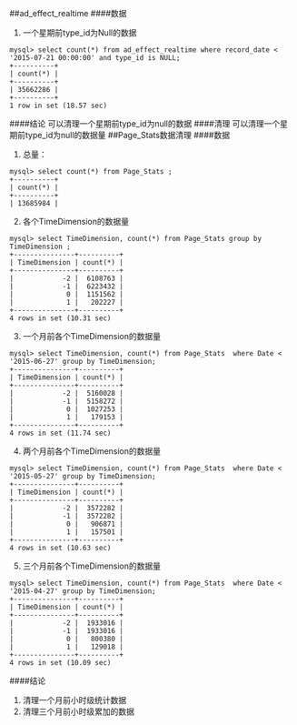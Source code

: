 ##ad_effect_realtime
####数据
1. 一个星期前type_id为Null的数据
```
mysql> select count(*) from ad_effect_realtime where record_date < '2015-07-21 00:00:00' and type_id is NULL;  
+----------+
| count(*) |
+----------+
| 35662286 |
+----------+
1 row in set (18.57 sec)
```

####结论
可以清理一个星期前type_id为null的数据
####清理
可以清理一个星期前type_id为null的数据量
##Page_Stats数据清理
####数据
1. 总量：
```
mysql> select count(*) from Page_Stats ;                      
+----------+
| count(*) |
+----------+
| 13685984 |
```
2. 各个TimeDimension的数据量
```
mysql> select TimeDimension, count(*) from Page_Stats group by TimeDimension ;                            
+---------------+----------+
| TimeDimension | count(*) |
+---------------+----------+
|            -2 |  6108763 |
|            -1 |  6223432 |
|             0 |  1151562 |
|             1 |   202227 |
+---------------+----------+
4 rows in set (10.31 sec)
```
3. 一个月前各个TimeDimension的数据量
```
mysql> select TimeDimension, count(*) from Page_Stats  where Date < '2015-06-27' group by TimeDimension;                                           
+---------------+----------+
| TimeDimension | count(*) |
+---------------+----------+
|            -2 |  5160028 |
|            -1 |  5158272 |
|             0 |  1027253 |
|             1 |   179153 |
+---------------+----------+
4 rows in set (11.74 sec)
```
4. 两个月前各个TimeDimension的数据量
```
mysql> select TimeDimension, count(*) from Page_Stats  where Date < '2015-05-27' group by TimeDimension;           
+---------------+----------+
| TimeDimension | count(*) |
+---------------+----------+
|            -2 |  3572282 |
|            -1 |  3572282 |
|             0 |   906871 |
|             1 |   157501 |
+---------------+----------+
4 rows in set (10.63 sec)
```
5. 三个月前各个TimeDimension的数据量
```
mysql> select TimeDimension, count(*) from Page_Stats  where Date < '2015-04-27' group by TimeDimension; 
+---------------+----------+
| TimeDimension | count(*) |
+---------------+----------+
|            -2 |  1933016 |
|            -1 |  1933016 |
|             0 |   800380 |
|             1 |   129018 |
+---------------+----------+
4 rows in set (10.09 sec)
```

####结论
1. 清理一个月前小时级统计数据
2. 清理三个月前小时级累加的数据